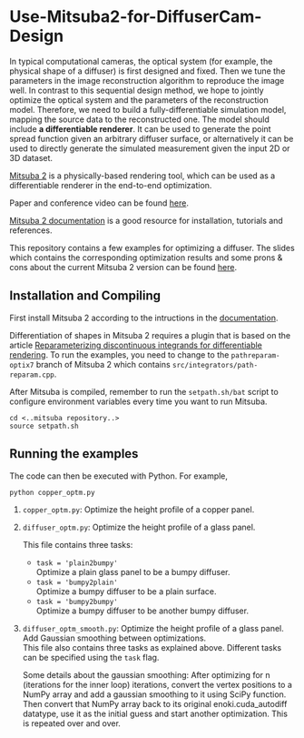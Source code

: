 # Use-Mitsuba2-for-DiffuserCam-Design

In typical computational cameras, the optical system (for example, the physical shape of a diffuser) is first designed and fixed. Then we tune the parameters in the image reconstruction algorithm to reproduce the image well. In contrast to this sequential design method, we hope to jointly optimize the optical system and the parameters of the reconstruction model. Therefore, we need to build a fully-differentiable simulation model, mapping the source data to the reconstructed one. The model should include **a differentiable renderer**. It can be used to generate the point spread function given an arbitrary diffuser surface, or alternatively it can be used to directly generate the simulated measurement given the input 2D or 3D dataset. 

[Mitsuba 2](http://www.mitsuba-renderer.org/) is a physically-based rendering tool, which can be used as a differentiable renderer in the end-to-end optimization.

Paper and conference video can be found [here](http://rgl.epfl.ch/publications/NimierDavidVicini2019Mitsuba2).

[Mitsuba 2 documentation](https://mitsuba2.readthedocs.io/en/latest/src/getting_started/intro.html) is a good resource for installation, tutorials and references.

This repository contains a few examples for optimizing a diffuser. The slides which contains the corresponding optimization results and some prons & cons about the current Mitsuba 2 version can be found [here](https://docs.google.com/presentation/d/1_vz62zo_9vgIiwe38vPrAgo-MeKZbOf1P657d3Er7dU/edit#slide=id.g82412729a5_0_267). 

## Installation and Compiling

First install Mitsuba 2 according to the intructions in the [documentation](https://mitsuba2.readthedocs.io/en/latest/src/getting_started/cloning.html).

Differentiation of shapes in Mitsuba 2 requires a plugin that is based on the article [Reparameterizing discontinuous integrands for differentiable rendering](http://rgl.epfl.ch/publications/Loubet2019Reparameterizing). To run the examples, you need to change to the `pathreparam-optix7` branch of Mitsuba 2 which contains `src/integrators/path-reparam.cpp`.

After Mitsuba is compiled, remember to run the `setpath.sh/bat` script to configure environment variables every time you want to run Mitsuba.

```
cd <..mitsuba repository..>
source setpath.sh
```

## Running the examples

The code can then be executed with Python. For example,

```
python copper_optm.py
```

1. `copper_optm.py`: Optimize the height profile of a copper panel.
   
2. `diffuser_optm.py`: Optimize the height profile of a glass panel.
   
   This file contains three tasks:

   * `task = 'plain2bumpy'`    
        Optimize a plain glass panel to be a bumpy diffuser.
   * `task = 'bumpy2plain'`     
        Optimize a bumpy diffuser to be a plain surface.
   * `task = 'bumpy2bumpy'`    
        Optimize a bumpy diffuser to be another bumpy diffuser.

3. `diffuser_optm_smooth.py`: Optimize the height profile of a glass panel. Add Gaussian smoothing between optimizations.     
    This file also contains three tasks as explained above. Different tasks can be specified using the `task` flag.

    Some details about the gaussian smoothing: After optimizing for n (iterations for the inner loop) iterations, convert the vertex positions to a NumPy array and add a gaussian smoothing to it using SciPy function. Then convert that NumPy array back to its original enoki.cuda_autodiff datatype, use it as the initial guess and start another optimization. This is repeated over and over. 



